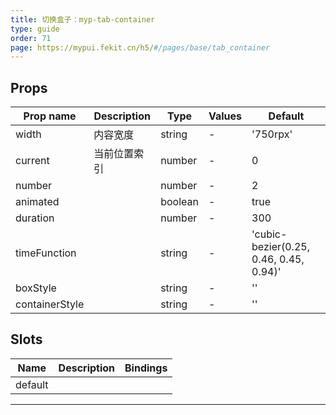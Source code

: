 ```yaml
---
title: 切换盒子：myp-tab-container
type: guide
order: 71
page: https://mypui.fekit.cn/h5/#/pages/base/tab_container
---
```


## Props

| Prop name      | Description  | Type    | Values | Default                                |
| -------------- | ------------ | ------- | ------ | -------------------------------------- |
| width          | 内容宽度     | string  | -      | '750rpx'                               |
| current        | 当前位置索引 | number  | -      | 0                                      |
| number         |              | number  | -      | 2                                      |
| animated       |              | boolean | -      | true                                   |
| duration       |              | number  | -      | 300                                    |
| timeFunction   |              | string  | -      | 'cubic-bezier(0.25, 0.46, 0.45, 0.94)' |
| boxStyle       |              | string  | -      | ''                                     |
| containerStyle |              | string  | -      | ''                                     |

## Slots

| Name    | Description | Bindings |
| ------- | ----------- | -------- |
| default |             |          |

---
